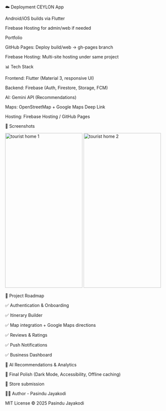 ☁️ Deployment
CEYLON App

Android/iOS builds via Flutter

Firebase Hosting for admin/web if needed

Portfolio

GitHub Pages: Deploy build/web → gh-pages branch

Firebase Hosting: Multi-site hosting under same project

📊 Tech Stack

Frontend: Flutter (Material 3, responsive UI)

Backend: Firebase (Auth, Firestore, Storage, FCM)

AI: Gemini API (Recommendations)

Maps: OpenStreetMap + Google Maps Deep Link

Hosting: Firebase Hosting / GitHub Pages

📸 Screenshots

<img width="250" height="500" alt="tourist home 1" src="https://github.com/user-attachments/assets/ce755563-da56-43a5-8131-104c53040f06" />

<img width="250" height="500" alt="tourist  home 2" src="https://github.com/user-attachments/assets/d1cf4531-ed65-4ac1-a4c1-a4d2d0bae58e" />


📅 Project Roadmap

✅ Authentication & Onboarding

✅ Itinerary Builder

✅ Map integration + Google Maps directions

✅ Reviews & Ratings

✅ Push Notifications

✅ Business Dashboard

🚧 AI Recommendations & Analytics

🚧 Final Polish (Dark Mode, Accessibility, Offline caching)

🚧 Store submission

👨‍💻 Author - Pasindu Jayakodi

MIT License © 2025 Pasindu Jayakodi
